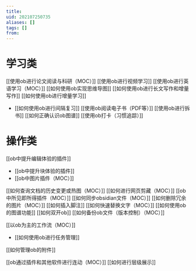 ```yaml
---
title: 
uid: 202107250735
aliases: []
tags: []
from: 
---
```

# 学习类
[[使用ob进行论文阅读与科研（MOC）]]
[[使用ob进行视频学习]]
[[使用ob进行英语学习（MOC）]]
[[如何使用ob实现思维导图]]
[[如何使用ob进行长文写作和增量写作]]
[[如何使用ob进行增量学习]]
- [[如何使用ob进行间隔复习]]
[[使用ob阅读电子书（PDF等）]]
[[使用ob进行拆书]]
[[如何正确认识ob图谱]]
[[使用ob打卡（习惯追踪）]]




# 操作类

[[ob中提升编辑体验的插件]]
- [[ob中提升块体验的插件]]
- [[ob中图片插件（MOC）]]

[[如何查询文档的历史变更或热图（MOC）]]
[[如何进行网页剪藏（MOC）]]
[[ob中所见即所得插件（MOC）]]
[[如何同步obsidian文件（MOC）]]
[[如何删除冗余的图片（MOC）]]
[[如何插入脚注]]
[[如何快速替换文字（MOC）]]
[[如何使用ob的图谱功能]]
[[如何双开ob]]
[[如何备份ob文件（版本控制）（MOC）]]

[[以ob为主的工作流（MOC）]]
- [[如何使用ob进行任务管理]]

[[如何管理ob的附件]]

[[ob通过插件和其他软件进行连动（MOC）]]
[[如何进行层级展示]]